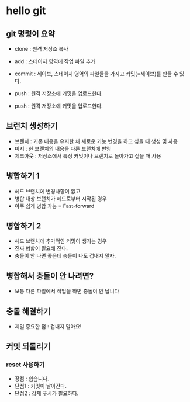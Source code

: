 # hello git

## git 명령어 요약

- clone : 원격 저장소 복사
- add : 스테이지 영역에 작업 파일 추가
- commit : 세이브, 스테이지 영역의 파일들을 가지고 커밋(=세이브)를 만들 수 있다.

- push : 원격 저장소에 커밋을 업로드한다.

- push : 원격 저장소에 커밋을 업로드한다.

## 브런치 생성하기

- 브랜치 : 기존 내용을 유지한 채 새로운 기능 변경을 하고 싶을 때 생성 및 사용
- 머지 : 한 브랜치의 내용을 다른 브랜치에 반영
- 체크아웃 : 저장소에서 특정 커밋이나 브랜치로 돌아가고 싶을 때 사용

## 병합하기 1

- 헤드 브랜치에 변경사항이 없고
- 병합 대상 브랜치가 헤드로부터 시작된 경우
- 아주 쉽게 병합 가능 = Fast-forward

## 병합하기 2

- 헤드 브랜치에 추가적인 커밋이 생기는 경우
- 진짜 병합이 필요해 진다.
- 충돌이 안 나면 좋은데 충돌이 나도 겁내지 말자.

## 병합해서 충돌이 안 나려면?

- 보통 다른 파일에서 작업을 하면 충돌이 안 납니다

## 충돌 해결하기

- 제일 중요한 점 : 겁내지 말아요!

## 커밋 되돌리기

### reset 사용하기

- 장점 : 쉽습니다.
- 단점1 : 커밋이 날아간다.
- 단점2 : 강제 푸시가 필요하다.
